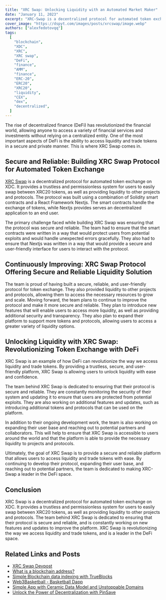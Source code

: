 ```yaml
---
title: "XRC Swap: Unlocking Liquidity with an Automated Market Maker"
date: "January 11, 2023"
excerpt: "XRC-Swap is a decentralized protocol for automated token exchange on XDC, providing trustless, permissionless access to liquidity."
cover_image: "https://dspyt.com/images/posts/xrcswap/image.webp"
authors: ["alexfedotovqq"]
tags:
  [
    "blockchain",
    "XDC",
    "XRC",
    "XRC swap",
    "DeFi",
    "finance",
    "AMM",
    "finance",
    "ERC-20",
    "ERC20",
    "XRC20",
    "liquidity",
    "CEX",
    "dex",
    "decentralized",
  ]
---
```


The rise of decentralized finance (DeFi) has revolutionized the financial world, allowing anyone to access a variety of financial services and investments without relying on a centralized entity. One of the most important aspects of DeFi is the ability to access liquidity and trade tokens in a secure and private manner. This is where XRC Swap comes in.

## Secure and Reliable: Building XRC Swap Protocol for Automated Token Exchange

[XRC Swap](https://xrcswap.com) is a decentralized protocol for automated token exchange on XDC. It provides a trustless and permissionless system for users to easily swap between XRC20 tokens, as well as providing liquidity to other projects and protocols. The protocol was built using a combination of Solidity smart contracts and a React Framework Nextjs. The smart contracts handle the exchange of tokens, while Nextjs provides serves an decentralized application to an end user.

The primary challenge faced while building XRC Swap was ensuring that the protocol was secure and reliable. The team had to ensure that the smart contracts were written in a way that would protect users from potential exploits and would handle unexpected errors gracefully. They also had to ensure that Nextjs was written in a way that would provide a secure and user-friendly interface for users to interact with the protocol.

## Continuously Improving: XRC Swap Protocol Offering Secure and Reliable Liquidity Solution

The team is proud of having built a secure, reliable, and user-friendly protocol for token exchange. They also provided liquidity to other projects and protocols, allowing them to access the necessary resources to grow and scale. Moving forward, the team plans to continue to improve the protocol and make it more secure and reliable. They plan to introduce new features that will enable users to access more liquidity, as well as providing additional security and transparency. They also plan to expand their platform to support more tokens and protocols, allowing users to access a greater variety of liquidity options.

## Unlocking Liquidity with XRC Swap: Revolutionizing Token Exchange with DeFi

XRC Swap is an example of how DeFi can revolutionize the way we access liquidity and trade tokens. By providing a trustless, secure, and user-friendly platform, XRC Swap is allowing users to unlock liquidity with ease and confidence.

The team behind XRC Swap is dedicated to ensuring that their protocol is secure and reliable. They are constantly monitoring the security of their system and updating it to ensure that users are protected from potential exploits. They are also working on additional features and updates, such as introducing additional tokens and protocols that can be used on the platform.

In addition to their ongoing development work, the team is also working on expanding their user base and reaching out to potential partners and collaborators. This will help to ensure that XRC Swap is accessible to users around the world and that the platform is able to provide the necessary liquidity to projects and protocols.

Ultimately, the goal of XRC Swap is to provide a secure and reliable platform that allows users to access liquidity and trade tokens with ease. By continuing to develop their protocol, expanding their user base, and reaching out to potential partners, the team is dedicated to making XRC-Swap a leader in the DeFi space.

## Conclusion

XRC Swap is a decentralized protocol for automated token exchange on XDC. It provides a trustless and permissionless system for users to easily swap between XRC20 tokens, as well as providing liquidity to other projects and protocols. The team behind XRC Swap is dedicated to ensuring that their protocol is secure and reliable, and is constantly working on new features and updates to improve the platform. XRC Swap is revolutionizing the way we access liquidity and trade tokens, and is a leader in the DeFi space.

## Related Links and Posts

- [XRC Swap Devpost](https://devpost.com/software/xrc-swap)
- [What is a blockchain address?](https://dspyt.com/what-is-blockchain-address)
- [Simple Blockchain data indexing with TrueBlocks](https://dspyt.com/blockchain-data-indexer-with-trueblocks)
- [Web3Basketball - Basketball Dapp](https://dspyt.com/Web3Basketball)
- [Simple App with Ceramic Data Model and Unstoppable Domains](https://dspyt.com/simple-app-with-ceramic-data-model-and-unstoppable-domains)
- [Unlock the Power of Decentralization with PinSave](https://dspyt.com/PinSave)
